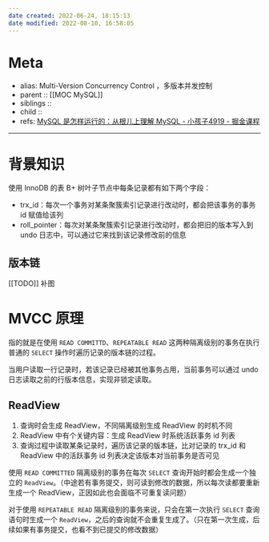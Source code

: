 ```yaml
---
date created: 2022-06-24, 18:15:13
date modified: 2022-08-10, 16:58:05
---
```


# Meta

- alias: Multi-Version Concurrency Control ，多版本并发控制
- parent :: [[MOC MySQL]]
- siblings ::
- child ::
- refs: [MySQL 是怎样运行的：从根儿上理解 MySQL - 小孩子4919 - 掘金课程](https://juejin.cn/book/6844733769996304392/section/6844733770071801870)

---

# 背景知识

使用 InnoDB 的表 B+ 树叶子节点中每条记录都有如下两个字段：

- trx_id：每次一个事务对某条聚簇索引记录进行改动时，都会把该事务的事务 id 赋值给该列
- roll_pointer：每次对某条聚簇索引记录进行改动时，都会把旧的版本写入到 undo 日志中，可以通过它来找到该记录修改前的信息

## 版本链

[[TODO]] 补图

# MVCC 原理

指的就是在使用 `READ COMMITTD`、`REPEATABLE READ` 这两种隔离级别的事务在执行普通的 `SELECT` 操作时遍历记录的版本链的过程。

当用户读取一行记录时，若该记录已经被其他事务占用，当前事务可以通过 undo 日志读取之前的行版本信息，实现非锁定读取。

## ReadView

1. 查询时会生成 ReadView，不同隔离级别生成 ReadView 的时机不同
2. ReadView 中有个关键内容：生成 ReadView 时系统活跃事务 id 列表
3. 查询过程中读取某条记录时，遍历该记录的版本链，比对记录的 trx_id 和 ReadView 中的活跃事务 id 列表决定该版本对当前事务是否可见

使用 `READ COMMITTED` 隔离级别的事务在每次 `SELECT` 查询开始时都会生成一个独立的 `ReadView`。（中途若有事务提交，则可读到修改的数据，所以每次读都要重新生成一个 ReadView，正因如此也会面临不可重复读问题）

对于使用 `REPEATABLE READ` 隔离级别的事务来说，只会在第一次执行 `SELECT` 查询语句时生成一个 `ReadView`，之后的查询就不会重复生成了。（只在第一次生成，后续如果有事务提交，也看不到已提交的修改数据）

